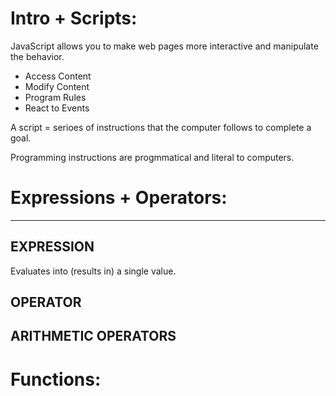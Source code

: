 # Intro + Scripts:
JavaScript allows you to make web pages more interactive and manipulate the behavior.
* Access Content
* Modify Content
* Program Rules
* React to Events

A script = serioes of instructions that the computer follows to complete a goal.

Programming instructions are progmmatical and literal to computers.

# Expressions + Operators:
___
## EXPRESSION

Evaluates into (results in) a single value.



## OPERATOR

## ARITHMETIC OPERATORS


# Functions: